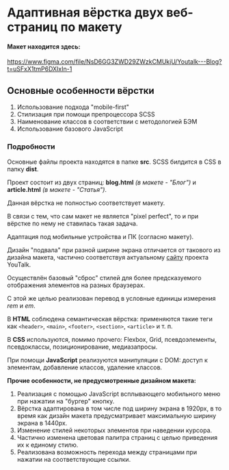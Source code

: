 # Адаптивная вёрстка двух веб-страниц по макету

#### Макет находится здесь:
https://www.figma.com/file/NsD6GG3ZWD29ZWzkCMUkjU/Youtalk---Blog?t=uSFxX1tmP6DXIxIn-1

## Основные особенности вёрстки
<ol>
  <li>Использование подхода "mobile-first"</li>
  <li>Стилизация при помощи препроцессора SCSS</li>
  <li>Наименование классов в соответствии с методологией БЭМ</li>
  <li>Использование базового JavaScript</li>
</ol>

### Подробности
<p>Основные файлы проекта находятся в папке <b>src</b>. SCSS билдится в CSS в папку <b>dist</b>.</p>
<p>Проект состоит из двух страниц: <b>blog.html</b> <i>(в макете - "Блог")</i> и <b>article.html</b> <i>(в макете - "Статья")</i>.</p>
<p>Данная вёрстка не полностью соответствует макету.</p>
<p>В связи с тем, что сам макет не является "pixel perfect", то и при вёрстке по нему не ставилась такая задача.</p>
<p>Адаптация под мобильные устройства и ПК (согласно макету).</p>
<p>Дизайн "подвала" при разной ширине экрана отличается от такового из дизайна макета, частично соответствуя актуальному <a href="https://youtalk.ru/" target="_blank">сайту</a> проекта YouTalk.</p>
<p>Осуществлён базовый "сброс" стилей для более предсказуемого отображения элементов на разных браузерах.</p>
<p>С этой же целью реализован перевод в условные единицы измерения <i>rem</i> и <i>em</i>.</p>

<p>В <b>HTML</b> соблюдена семантическая вёрстка: применяются такие теги как <code>&ltheader&gt</code>, <code>&ltmain&gt</code>, <code>&ltfooter&gt</code>, <code>&ltsection&gt</code>, <code>&ltarticle&gt</code> и т. п.</p>
<p>В <b>CSS</b> используются, помимо прочего: Flexbox, Grid, псевдоэлементы, псевдоклассы, позиционирование, медиазапросы.</p>
<p>При помощи <b>JavaScript</b> реализуются манипуляции с DOM: доступ к элементам, добавление классов, удаление классов.</p>

<p><strong>Прочие особенности, не предусмотренные дизайном макета:</strong></p>
<ol>
  <li>Реализация с помощью JavaScript всплывающего мобильного меню при нажатии на "бургер" кнопку.</li>
  <li>Вёрстка адаптирована в том числе под ширину экрана в 1920px, в то время как дизайн макета предусматривает максимальную ширину экрана в 1440px.</li>
  <li>Изменение стилей некоторых элементов при наведении курсора.</li>
  <li>Частично изменена цветовая палитра страниц с целью приведения их к единому стилю.</li>
  <li>Реализована возможность перехода между страницами при нажатии на соответствующие ссылки.</li>
</ol>